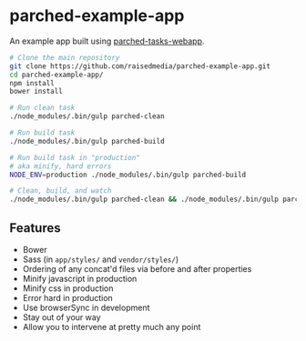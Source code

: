 parched-example-app
===================

An example app built using [parched-tasks-webapp](https://github.com/bravenewworlddev/parched-tasks-webapp).

```bash
# Clone the main repository
git clone https://github.com/raisedmedia/parched-example-app.git
cd parched-example-app/
npm install
bower install

# Run clean task
./node_modules/.bin/gulp parched-clean

# Run build task
./node_modules/.bin/gulp parched-build

# Run build task in "production"
# aka minify, hard errors
NODE_ENV=production ./node_modules/.bin/gulp parched-build

# Clean, build, and watch
./node_modules/.bin/gulp parched-clean && ./node_modules/.bin/gulp parched-watch
```

Features
--------

- Bower
- Sass (in `app/styles/` and `vendor/styles/`)
- Ordering of any concat'd files via before and after properties
- Minify javascript in production
- Minify css in production
- Error hard in production
- Use browserSync in development
- Stay out of your way
- Allow you to intervene at pretty much any point
